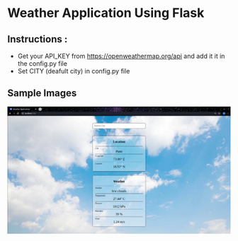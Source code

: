 # Weather Application Using Flask

## Instructions :

* Get your API_KEY from https://openweathermap.org/api and add it it in the config.py file
* Set CITY (deafult city) in config.py file

## Sample Images

<img src="https://github.com/spectre900/Flask-Weather-Application/blob/master/screenshots/image1.png">